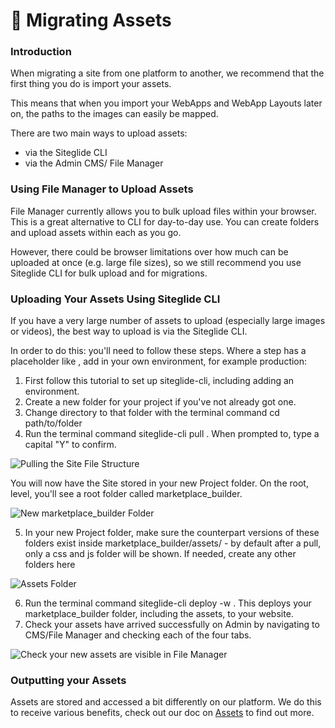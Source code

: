 # 🔼 Migrating Assets

### Introduction

When migrating a site from one platform to another, we recommend that the first thing you do is import your assets.

This means that when you import your WebApps and WebApp Layouts later on, the paths to the images can easily be mapped.

There are two main ways to upload assets:

* via the Siteglide CLI
* via the Admin CMS/ File Manager

### Using File Manager to Upload Assets

File Manager currently allows you to bulk upload files within your browser. This is a great alternative to CLI for day-to-day use. You can create folders and upload assets within each as you go.

However, there could be browser limitations over how much can be uploaded at once (e.g. large file sizes), so we still recommend you use Siteglide CLI for bulk upload and for migrations.

### Uploading Your Assets Using Siteglide CLI

If you have a very large number of assets to upload (especially large images or videos), the best way to upload is via the Siteglide CLI.

In order to do this: you'll need to follow these steps. Where a step has a placeholder like , add in your own environment, for example production:

1. First follow this tutorial to set up siteglide-cli, including adding an environment.
2. Create a new folder for your project if you've not already got one.
3. Change directory to that folder with the terminal command cd path/to/folder
4. Run the terminal command siteglide-cli pull . When prompted to, type a capital "Y" to confirm.

![Pulling the Site File Structure](../../migrating-to-siteglide/.gitbook/assets/getgist/migrating-assets/fb8f4bc670c2a38c6fbbc9f18fce95d5afacd761fe8e9aa13d80259904725251image-4-1\_1ydo3ql.png)

You will now have the Site stored in your new Project folder. On the root, level, you'll see a root folder called marketplace\_builder.

![New marketplace\_builder Folder](../../migrating-to-siteglide/.gitbook/assets/getgist/migrating-assets/294d5510d2698532c2442e711cc0c01a811b1e75344835fbaf33d5835e4f2feaimage-11-1\_vu91uc.png)

5. In your new Project folder, make sure the counterpart versions of these folders exist inside marketplace\_builder/assets/ - by default after a pull, only a css and js folder will be shown. If needed, create any other folders here

![Assets Folder](../../migrating-to-siteglide/.gitbook/assets/getgist/migrating-assets/9f1edf23b16194fb51d435ab39ad58522ff1d46dcd2d4e7bbfb1b9aef0026641image-6-1\_x6mr68.png)

6. Run the terminal command siteglide-cli deploy -w . This deploys your marketplace\_builder folder, including the assets, to your website.
7. Check your assets have arrived successfully on Admin by navigating to CMS/File Manager and checking each of the four tabs.

![Check your new assets are visible in File Manager](../../migrating-to-siteglide/.gitbook/assets/getgist/migrating-assets/9662cee3e64d1c5c9f6c8cd0f21217679a1fb196ebef396a78a2e008d173b420image-10-1\_x7nc4i.png)

### Outputting your Assets

Assets are stored and accessed a bit differently on our platform. We do this to receive various benefits, check out our doc on [Assets](migrating-assets.md) to find out more.
